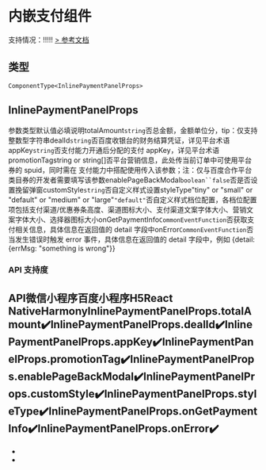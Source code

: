# 内嵌支付组件
支持情况：!!!!!
[> 参考文档
](https://smartprogram.baidu.com/docs/develop/component/inline_payment_panel/)
## 类型[​](inline-payment-panel.html#类型)
```tsx
ComponentType<InlinePaymentPanelProps>
```

## InlinePaymentPanelProps[​](inline-payment-panel.html#inlinepaymentpanelprops)
参数类型默认值必填说明totalAmount`string`否总金额，金额单位分，tip：仅支持整数型字符串dealId`string`否百度收银台的财务结算凭证，详见平台术语appKey`string`否支付能力开通后分配的支付 appKey，详见平台术语promotionTagstring or string[]否平台营销信息，此处传当前订单中可使用平台券的 spuid，同时需在 支付能力中搭配使用传入该参数；注：仅与百度合作平台类目券的开发者需要填写该参数enablePageBackModal`boolean``false`否是否设置挽留弹窗customStyle`string`否自定义样式设置styleType"tiny" or "small" or "default" or "medium" or "large"`"default"`否自定义样式档位配置，各档位配置项包括支付渠道/优惠券条高度、渠道图标大小、支付渠道文案字体大小、营销文案字体大小、选择器图标大小onGetPaymentInfo`CommonEventFunction`否获取支付相关信息，具体信息在返回值的 detail 字段中onError`CommonEventFunction`否当发生错误时触发 error 事件，具体信息在返回值的 detail 字段中，例如 {detail: {errMsg: "something is wrong"}}
### API 支持度[​](inline-payment-panel.html#api-支持度)
API微信小程序百度小程序H5React NativeHarmonyInlinePaymentPanelProps.totalAmount✔️InlinePaymentPanelProps.dealId✔️InlinePaymentPanelProps.appKey✔️InlinePaymentPanelProps.promotionTag✔️InlinePaymentPanelProps.enablePageBackModal✔️InlinePaymentPanelProps.customStyle✔️InlinePaymentPanelProps.styleType✔️InlinePaymentPanelProps.onGetPaymentInfo✔️InlinePaymentPanelProps.onError✔️
- 
- 

-

